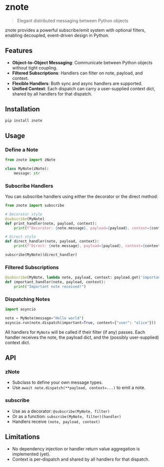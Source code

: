 # znote

> Elegant distributed messaging between Python objects

znote provides a powerful subscribe/emit system with optional filters, enabling decoupled, event-driven design in Python.

## Features

- **Object-to-Object Messaging**: Communicate between Python objects without tight coupling.
- **Filtered Subscriptions**: Handlers can filter on note, payload, and context.
- **Flexible Handlers**: Both sync and async handlers are supported.
- **Unified Context**: Each dispatch can carry a user-supplied context dict, shared by all handlers for that dispatch.

## Installation

```bash
pip install znote
```

## Usage

### Define a Note

```python
from znote import zNote

class MyNote(zNote):
    message: str
```

### Subscribe Handlers

You can subscribe handlers using either the decorator or the direct method:

```python
from znote import subscribe

# Decorator style
@subscribe(MyNote)
def print_handler(note, payload, context):
    print(f"Decorator: {note.message}, payload={payload}, context={context}")

# Direct style
def direct_handler(note, payload, context):
    print(f"Direct: {note.message}, payload={payload}, context={context}")

subscribe(MyNote)(direct_handler)
```

### Filtered Subscriptions

```python
@subscribe(MyNote, lambda note, payload, context: payload.get('important', False))
def important_handler(note, payload, context):
    print("Important note received!")
```

### Dispatching Notes

```python
import asyncio

note = MyNote(message="Hello world")
asyncio.run(note.dispatch(important=True, context={"user": "alice"}))
```

All handlers for `MyNote` will be called if their filter (if any) passes. Each handler receives the note, the payload dict, and the (possibly user-supplied) context dict.

## API

### zNote

- Subclass to define your own message types.
- Use `await note.dispatch(**payload, context=...)` to emit a note.

### subscribe

- Use as a decorator: `@subscribe(MyNote, filter)`
- Or as a function: `subscribe(MyNote, filter)(handler)`
- Handlers receive `(note, payload, context)`

## Limitations

- No dependency injection or handler return value aggregation is implemented (yet).
- Context is per-dispatch and shared by all handlers for that dispatch.
